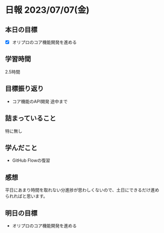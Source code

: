 # 日報 2023/07/07(金)

## 本日の目標
- [x] オリプロのコア機能開発を進める

## 学習時間
2.5時間

## 目標振り返り
- コア機能のAPI開発 途中まで

## 詰まっていること
特に無し

## 学んだこと
- GitHub Flowの復習

## 感想
平日にあまり時間を取れない分進捗が思わしくないので、土日にできるだけ進められればと思います。

## 明日の目標
- オリプロのコア機能開発を進める
